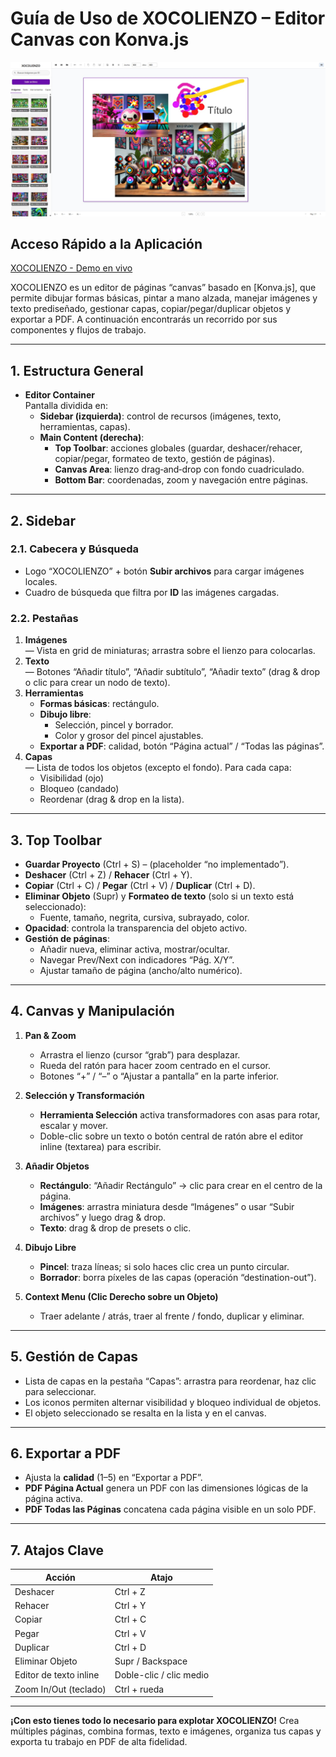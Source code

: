 # Guía de Uso de XOCOLIENZO – Editor Canvas con Konva.js



![XOCOLIENZO](xocolienzo.jpg)


## Acceso Rápido a la Aplicación
[XOCOLIENZO - Demo en vivo](https://xococode.github.io/xocofolionow/)





XOCOLIENZO es un editor de páginas “canvas” basado en [Konva.js], que permite dibujar formas básicas, pintar a mano alzada, manejar imágenes y texto prediseñado, gestionar capas, copiar/pegar/duplicar objetos y exportar a PDF. A continuación encontrarás un recorrido por sus componentes y flujos de trabajo.

---

## 1. Estructura General

- **Editor Container**  
  Pantalla dividida en:
  - **Sidebar (izquierda)**: control de recursos (imágenes, texto, herramientas, capas).  
  - **Main Content (derecha)**:  
    - **Top Toolbar**: acciones globales (guardar, deshacer/rehacer, copiar/pegar, formateo de texto, gestión de páginas).  
    - **Canvas Area**: lienzo drag‐and‐drop con fondo cuadriculado.  
    - **Bottom Bar**: coordenadas, zoom y navegación entre páginas.

---

## 2. Sidebar

### 2.1. Cabecera y Búsqueda
- Logo “XOCOLIENZO” + botón **Subir archivos** para cargar imágenes locales.
- Cuadro de búsqueda que filtra por **ID** las imágenes cargadas.

### 2.2. Pestañas
1. **Imágenes**  
   — Vista en grid de miniaturas; arrastra sobre el lienzo para colocarlas.
2. **Texto**  
   — Botones “Añadir título”, “Añadir subtítulo”, “Añadir texto” (drag & drop o clic para crear un nodo de texto).
3. **Herramientas**  
   - **Formas básicas**: rectángulo.  
   - **Dibujo libre**:  
     - Selección, pincel y borrador.  
     - Color y grosor del pincel ajustables.  
   - **Exportar a PDF**: calidad, botón “Página actual” / “Todas las páginas”.
4. **Capas**  
   — Lista de todos los objetos (excepto el fondo). Para cada capa:  
   - Visibilidad (ojo)  
   - Bloqueo (candado)  
   - Reordenar (drag & drop en la lista).

---

## 3. Top Toolbar

- **Guardar Proyecto** (Ctrl + S) – (placeholder “no implementado”).  
- **Deshacer** (Ctrl + Z) / **Rehacer** (Ctrl + Y).  
- **Copiar** (Ctrl + C) / **Pegar** (Ctrl + V) / **Duplicar** (Ctrl + D).  
- **Eliminar Objeto** (Supr) y **Formateo de texto** (solo si un texto está seleccionado):  
  - Fuente, tamaño, negrita, cursiva, subrayado, color.  
- **Opacidad**: controla la transparencia del objeto activo.  
- **Gestión de páginas**:  
  - Añadir nueva, eliminar activa, mostrar/ocultar.  
  - Navegar Prev/Next con indicadores “Pág. X/Y”.  
  - Ajustar tamaño de página (ancho/alto numérico).

---

## 4. Canvas y Manipulación

1. **Pan & Zoom**  
   - Arrastra el lienzo (cursor “grab”) para desplazar.  
   - Rueda del ratón para hacer zoom centrado en el cursor.  
   - Botones “+” / “–” o “Ajustar a pantalla” en la parte inferior.

2. **Selección y Transformación**  
   - **Herramienta Selección** activa transformadores con asas para rotar, escalar y mover.  
   - Doble-clic sobre un texto o botón central de ratón abre el editor inline (textarea) para escribir.

3. **Añadir Objetos**  
   - **Rectángulo**: “Añadir Rectángulo” → clic para crear en el centro de la página.  
   - **Imágenes**: arrastra miniatura desde “Imágenes” o usar “Subir archivos” y luego drag & drop.  
   - **Texto**: drag & drop de presets o clic.

4. **Dibujo Libre**  
   - **Pincel**: traza líneas; si solo haces clic crea un punto circular.  
   - **Borrador**: borra píxeles de las capas (operación “destination-out”).

5. **Context Menu (Clic Derecho sobre un Objeto)**  
   - Traer adelante / atrás, traer al frente / fondo, duplicar y eliminar.

---

## 5. Gestión de Capas

- Lista de capas en la pestaña “Capas”: arrastra para reordenar, haz clic para seleccionar.  
- Los iconos permiten alternar visibilidad y bloqueo individual de objetos.  
- El objeto seleccionado se resalta en la lista y en el canvas.

---

## 6. Exportar a PDF

- Ajusta la **calidad** (1–5) en “Exportar a PDF”.  
- **PDF Página Actual** genera un PDF con las dimensiones lógicas de la página activa.  
- **PDF Todas las Páginas** concatena cada página visible en un solo PDF.

---

## 7. Atajos Clave

| Acción                      | Atajo                |
| --------------------------- | -------------------- |
| Deshacer                    | Ctrl + Z             |
| Rehacer                     | Ctrl + Y             |
| Copiar                      | Ctrl + C             |
| Pegar                       | Ctrl + V             |
| Duplicar                    | Ctrl + D             |
| Eliminar Objeto             | Supr / Backspace     |
| Editor de texto inline      | Doble-clic / clic medio |
| Zoom In/Out (teclado)       | Ctrl + rueda         |

---

**¡Con esto tienes todo lo necesario para explotar XOCOLIENZO!** Crea múltiples páginas, combina formas, texto e imágenes, organiza tus capas y exporta tu trabajo en PDF de alta fidelidad.
